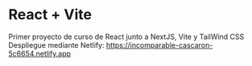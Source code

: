# React + Vite

Primer proyecto de curso de React junto a NextJS, Vite y TailWind CSS
Despliegue mediante Netlify:
https://incomparable-cascaron-5c6654.netlify.app


